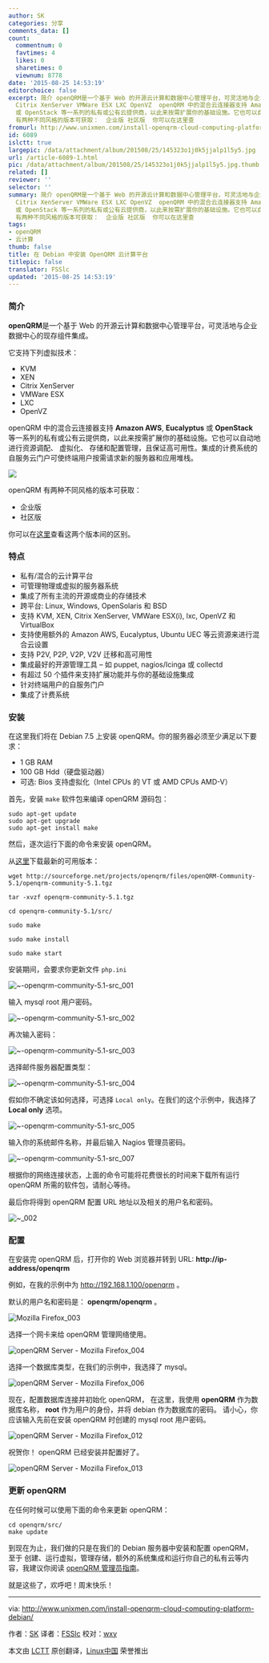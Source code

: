```yaml
---
author: SK
categories: 分享
comments_data: []
count:
  commentnum: 0
  favtimes: 4
  likes: 0
  sharetimes: 0
  viewnum: 8778
date: '2015-08-25 14:53:19'
editorchoice: false
excerpt: 简介 openQRM是一个基于 Web 的开源云计算和数据中心管理平台，可灵活地与企业数据中心的现存组件集成。 它支持下列虚拟技术：  KVM XEN
  Citrix XenServer VMWare ESX LXC OpenVZ  openQRM 中的混合云连接器支持 Amazon AWS, Eucalyptus
  或 OpenStack 等一系列的私有或公有云提供商，以此来按需扩展你的基础设施。它也可以自动地进行资源调配、 虚拟化、 存储和配置管理，且保证高可用性。集成的计费系统的自服务云门户可使终端用户按需请求新的服务器和应用堆栈。  openQRM
  有两种不同风格的版本可获取：  企业版 社区版  你可以在这里查
fromurl: http://www.unixmen.com/install-openqrm-cloud-computing-platform-debian/
id: 6089
islctt: true
largepic: /data/attachment/album/201508/25/145323o1j0k5jjalp1l5y5.jpg
url: /article-6089-1.html
pic: /data/attachment/album/201508/25/145323o1j0k5jjalp1l5y5.jpg.thumb.jpg
related: []
reviewer: ''
selector: ''
summary: 简介 openQRM是一个基于 Web 的开源云计算和数据中心管理平台，可灵活地与企业数据中心的现存组件集成。 它支持下列虚拟技术：  KVM XEN
  Citrix XenServer VMWare ESX LXC OpenVZ  openQRM 中的混合云连接器支持 Amazon AWS, Eucalyptus
  或 OpenStack 等一系列的私有或公有云提供商，以此来按需扩展你的基础设施。它也可以自动地进行资源调配、 虚拟化、 存储和配置管理，且保证高可用性。集成的计费系统的自服务云门户可使终端用户按需请求新的服务器和应用堆栈。  openQRM
  有两种不同风格的版本可获取：  企业版 社区版  你可以在这里查
tags:
- openQRM
- 云计算
thumb: false
title: 在 Debian 中安装 OpenQRM 云计算平台
titlepic: false
translator: FSSlc
updated: '2015-08-25 14:53:19'
---
```


### 简介


**openQRM**是一个基于 Web 的开源云计算和数据中心管理平台，可灵活地与企业数据中心的现存组件集成。


它支持下列虚拟技术：


* KVM
* XEN
* Citrix XenServer
* VMWare ESX
* LXC
* OpenVZ


openQRM 中的混合云连接器支持 **Amazon AWS**, **Eucalyptus** 或 **OpenStack** 等一系列的私有或公有云提供商，以此来按需扩展你的基础设施。它也可以自动地进行资源调配、 虚拟化、 存储和配置管理，且保证高可用性。集成的计费系统的自服务云门户可使终端用户按需请求新的服务器和应用堆栈。


![](/data/attachment/album/201508/25/145323o1j0k5jjalp1l5y5.jpg)


openQRM 有两种不同风格的版本可获取：


* 企业版
* 社区版


你可以在[这里](http://www.openqrm-enterprise.com/products/edition-comparison.html)查看这两个版本间的区别。


### 特点


* 私有/混合的云计算平台
* 可管理物理或虚拟的服务器系统
* 集成了所有主流的开源或商业的存储技术
* 跨平台: Linux, Windows, OpenSolaris 和 BSD
* 支持 KVM, XEN, Citrix XenServer, VMWare ESX(i), lxc, OpenVZ 和 VirtualBox
* 支持使用额外的 Amazon AWS, Eucalyptus, Ubuntu UEC 等云资源来进行混合云设置
* 支持 P2V, P2P, V2P, V2V 迁移和高可用性
* 集成最好的开源管理工具 – 如 puppet, nagios/Icinga 或 collectd
* 有超过 50 个插件来支持扩展功能并与你的基础设施集成
* 针对终端用户的自服务门户
* 集成了计费系统


### 安装


在这里我们将在 Debian 7.5 上安装 openQRM。你的服务器必须至少满足以下要求：


* 1 GB RAM
* 100 GB Hdd（硬盘驱动器）
* 可选: Bios 支持虚拟化（Intel CPUs 的 VT 或 AMD CPUs AMD-V）


首先，安装 `make` 软件包来编译 openQRM 源码包：



```
sudo apt-get update
sudo apt-get upgrade
sudo apt-get install make

```

然后，逐次运行下面的命令来安装 openQRM。


从[这里](http://sourceforge.net/projects/openqrm/files/?source=navbar)下载最新的可用版本：



```
wget http://sourceforge.net/projects/openqrm/files/openQRM-Community-5.1/openqrm-community-5.1.tgz

tar -xvzf openqrm-community-5.1.tgz

cd openqrm-community-5.1/src/

sudo make

sudo make install

sudo make start

```

安装期间，会要求你更新文件 `php.ini`


![~-openqrm-community-5.1-src_001](/data/attachment/album/201508/25/145327abmqb4ubwhbqy4zb.png)


输入 mysql root 用户密码。


![~-openqrm-community-5.1-src_002](/data/attachment/album/201508/25/145328g7l9jwzr1ujq41wq.png)


再次输入密码：


![~-openqrm-community-5.1-src_003](/data/attachment/album/201508/25/145328skje6o6uv6yev107.png)


选择邮件服务器配置类型：


![~-openqrm-community-5.1-src_004](/data/attachment/album/201508/25/145329yzodhjj6jtrdhnrh.png)


假如你不确定该如何选择，可选择 `Local only`。在我们的这个示例中，我选择了 **Local only** 选项。


![~-openqrm-community-5.1-src_005](/data/attachment/album/201508/25/145330whaaajozvoahrq88.png)


输入你的系统邮件名称，并最后输入 Nagios 管理员密码。


![~-openqrm-community-5.1-src_007](/data/attachment/album/201508/25/145331x26w6gnuujubx633.png)


根据你的网络连接状态，上面的命令可能将花费很长的时间来下载所有运行 openQRM 所需的软件包，请耐心等待。


最后你将得到 openQRM 配置 URL 地址以及相关的用户名和密码。


![~_002](/data/attachment/album/201508/25/145332umuumkmr5y1t1zt4.png)


### 配置


在安装完 openQRM 后，打开你的 Web 浏览器并转到 URL: **http://ip-address/openqrm**


例如，在我的示例中为 <http://192.168.1.100/openqrm> 。


默认的用户名和密码是： **openqrm/openqrm** 。


![Mozilla Firefox_003](/data/attachment/album/201508/25/145333rddbcd5ppd40o5od.png)


选择一个网卡来给 openQRM 管理网络使用。


![openQRM Server - Mozilla Firefox_004](/data/attachment/album/201508/25/145334pigvazbaonqavo5n.png)


选择一个数据库类型，在我们的示例中，我选择了 mysql。


![openQRM Server - Mozilla Firefox_006](/data/attachment/album/201508/25/145334j4rfiqy5qddyz8od.png)


现在，配置数据库连接并初始化 openQRM， 在这里，我使用 **openQRM** 作为数据库名称， **root** 作为用户的身份，并将 debian 作为数据库的密码。 请小心，你应该输入先前在安装 openQRM 时创建的 mysql root 用户密码。


![openQRM Server - Mozilla Firefox_012](/data/attachment/album/201508/25/145335y67ax1nh6a5bbba1.png)


祝贺你！ openQRM 已经安装并配置好了。


![openQRM Server - Mozilla Firefox_013](/data/attachment/album/201508/25/145336i1b3dbadcvvf1c1x.png)


### 更新 openQRM


在任何时候可以使用下面的命令来更新 openQRM：



```
cd openqrm/src/
make update

```

到现在为止，我们做的只是在我们的 Debian 服务器中安装和配置 openQRM， 至于 创建、运行虚拟，管理存储，额外的系统集成和运行你自己的私有云等内容，我建议你阅读 [openQRM 管理员指南](http://www.openqrm-enterprise.com/fileadmin/Documents/Whitepaper/openQRM-Enterprise-Administrator-Guide-5.2.pdf)。


就是这些了，欢呼吧！周末快乐！




---


via: <http://www.unixmen.com/install-openqrm-cloud-computing-platform-debian/>


作者：[SK](http://www.unixmen.com/author/sk/) 译者：[FSSlc](https://github.com/FSSlc) 校对：[wxy](https://github.com/wxy)


本文由 [LCTT](https://github.com/LCTT/TranslateProject) 原创翻译，[Linux中国](http://linux.cn/) 荣誉推出